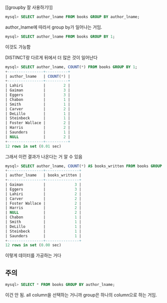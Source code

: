 
[[groupby 잘 사용하기!]]

```sql
mysql> SELECT author_lname FROM books GROUP BY author_lname;
```

author_lname에 따라서 group by가 일어나는 거임.

```sql
mysql> SELECT author_lname FROM books GROUP BY 1;
```

이것도 가능함

DISTINCT랑 다르게 뒤에서 더 많은 것이 일어난다

```sql
mysql> SELECT author_lname, COUNT(*) FROM books GROUP BY 1;
+----------------+----------+
| author_lname   | COUNT(*) |
+----------------+----------+
| Lahiri         |        2 |
| Gaiman         |        3 |
| Eggers         |        3 |
| Chabon         |        1 |
| Smith          |        1 |
| Carver         |        2 |
| DeLillo        |        1 |
| Steinbeck      |        1 |
| Foster Wallace |        2 |
| Harris         |        2 |
| Saunders       |        1 |
| NULL           |        2 |
+----------------+----------+
12 rows in set (0.01 sec)
```

그래서 이런 결과가 나온다는 거 알 수 있음

```sql
mysql> SELECT author_lname, COUNT(*) AS books_written FROM books GROUP BY 1 ORDER BY 2 DESC;
+----------------+---------------+
| author_lname   | books_written |
+----------------+---------------+
| Gaiman         |             3 |
| Eggers         |             3 |
| Lahiri         |             2 |
| Carver         |             2 |
| Foster Wallace |             2 |
| Harris         |             2 |
| NULL           |             2 |
| Chabon         |             1 |
| Smith          |             1 |
| DeLillo        |             1 |
| Steinbeck      |             1 |
| Saunders       |             1 |
+----------------+---------------+
12 rows in set (0.00 sec)
```

이렇게 데이터를 가공하는 거다


## 주의
```sql
mysql> SELECT * FROM books GROUP BY author_lname;
```

이건 안 됨. all column을 선택하는 거니까
group은 하나의 column으로 하는 거임.